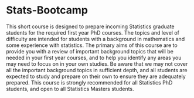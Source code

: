 # Stats-Bootcamp

This short course is designed to prepare incoming Statistics graduate students for the required first year PhD courses.  The topics and level of difficulty are intended for students with a background in mathematics and some experience with statistics.  The primary aims of this course are to provide you with a review of important background topics that will be needed in your first year courses, and to help you identify any areas you may need to focus on in your own studies.  Be aware that we may not cover all the important background topics in sufficient depth, and all students are expected to study and prepare on their own to ensure they are adequately prepared.  This course is strongly recommended for all Statistics PhD students, and open to all Statistics Masters students.
